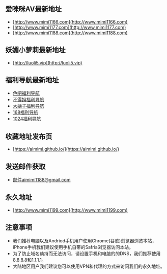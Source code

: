 
## 爱咪咪AV最新地址

* [http://www.mimi1166.com](http://www.mimi1166.com) 
* [http://www.mimi1177.com](http://www.mimi1177.com)
* [http://www.mimi1188.com](http://www.mimi1188.com)

## 妖媚小萝莉最新地址

* [http://luoli5.vip](http://luoli5.vip) 

## 福利导航最新地址

* [色吧福利导航](http://www.seba.live) 
* [不得姐福利导航](http://www.budejie.vip)
* [大姨子福利导航](http://www.dayizi.vip)
* [168福利导航](http://www.168dh.vip)
* [1024福利导航](http://www.1024dh.vip)

## 收藏地址发布页

* [https://aimimi.github.io/](https://aimimi.github.io/) 


## 发送邮件获取

* 邮件aimimi1188@gmail.com

## 永久地址

* [http://www.mimi1199.com](http://www.mimi1199.com) 

## 注意事项

* 我们推荐电脑以及Andriod手机用户使用Chrome(谷歌)浏览器浏览本站，iPhone手机我们建议使用手机自带的Safria浏览器访问本站。
* 为了防止域名劫持而无法访问，请设置手机和电脑的的DNS，我们推荐使用8.8.8.8和1.1.1.1。
* 大陆地区用户我们建议您可以使用VPN和代理的方式来访问我们的永久地址。
